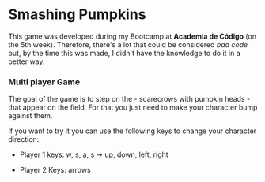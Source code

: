 # Smashing Pumpkins

This game was developed during my Bootcamp at **Academia de Código** (on the 5th week).
Therefore, there's a lot that could be considered *bad code* but, by the time this was made, I didn't have the knowledge to do it in a better way.

### Multi player Game

The goal of the game is to step on the - scarecrows with pumpkin heads - that appear on the field. For that you just need to make your character bump against them.

If you want to try it you can use the following keys to change your character direction:

* Player 1 keys: 
  w, s, a, s -> up, down, left, right

* Player 2 Keys:
  arrows 


